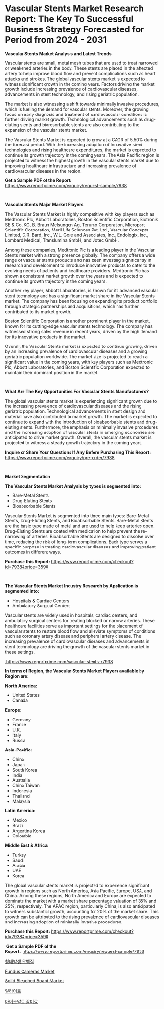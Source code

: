 <p><h1>Vascular Stents Market Research Report: The Key To Successful Business Strategy Forecasted for Period from 2024 - 2031</h1></p><p><strong>Vascular Stents Market Analysis and Latest Trends</strong></p>
<p><p>Vascular stents are small, metal mesh tubes that are used to treat narrowed or weakened arteries in the body. These stents are placed in the affected artery to help improve blood flow and prevent complications such as heart attacks and strokes. The global vascular stents market is expected to witness significant growth in the coming years. Factors driving the market growth include increasing prevalence of cardiovascular diseases, advancements in stent technology, and rising geriatric population.</p><p>The market is also witnessing a shift towards minimally invasive procedures, which is fueling the demand for vascular stents. Moreover, the growing focus on early diagnosis and treatment of cardiovascular conditions is further driving market growth. Technological advancements such as drug-eluting stents and bioresorbable stents are also contributing to the expansion of the vascular stents market.</p><p>The Vascular Stents Market is expected to grow at a CAGR of 5.50% during the forecast period. With the increasing adoption of innovative stent technologies and rising healthcare expenditures, the market is expected to continue its growth trajectory in the coming years. The Asia Pacific region is projected to witness the highest growth in the vascular stents market due to improving healthcare infrastructure and increasing prevalence of cardiovascular diseases in the region.</p></p>
<p><strong>Get a Sample PDF of the Report:&nbsp;</strong> <a href="https://www.reportprime.com/enquiry/request-sample/7938">https://www.reportprime.com/enquiry/request-sample/7938</a></p>
<p>&nbsp;</p>
<p><strong>Vascular Stents Major Market Players</strong></p>
<p><p>The Vascular Stents Market is highly competitive with key players such as Medtronic Plc, Abbott Laboratories, Boston Scientific Corporation, Biotronik SE & Co. KG, B. Braun Melsungen Ag, Terumo Corporation, Microport Scientific Corporation, Meril Life Sciences Pvt. Ltd., Vascular Concepts Limited, C.R. Bard, Inc., W.L. Gore and Associates, Inc., Endologix, Inc., Lombard Medical, Translumina GmbH, and Jotec GmbH.</p><p>Among these companies, Medtronic Plc is a leading player in the Vascular Stents market with a strong presence globally. The company offers a wide range of vascular stents products and has been investing significantly in research and development to introduce innovative products to cater to the evolving needs of patients and healthcare providers. Medtronic Plc has shown a consistent market growth over the years and is expected to continue its growth trajectory in the coming years.</p><p>Another key player, Abbott Laboratories, is known for its advanced vascular stent technology and has a significant market share in the Vascular Stents market. The company has been focusing on expanding its product portfolio through strategic partnerships and acquisitions, which has further contributed to its market growth.</p><p>Boston Scientific Corporation is another prominent player in the market, known for its cutting-edge vascular stents technology. The company has witnessed strong sales revenue in recent years, driven by the high demand for its innovative products in the market.</p><p>Overall, the Vascular Stents market is expected to continue growing, driven by an increasing prevalence of cardiovascular diseases and a growing geriatric population worldwide. The market size is projected to reach a significant value in the coming years, with key players such as Medtronic Plc, Abbott Laboratories, and Boston Scientific Corporation expected to maintain their dominant position in the market.</p></p>
<p>&nbsp;</p>
<p><strong>What Are The Key Opportunities For Vascular Stents Manufacturers?</strong></p>
<p><p>The global vascular stents market is experiencing significant growth due to the increasing prevalence of cardiovascular diseases and the rising geriatric population. Technological advancements in stent design and material have also contributed to market growth. The market is expected to continue to expand with the introduction of bioabsorbable stents and drug-eluting stents. Furthermore, the emphasis on minimally invasive procedures and the increasing adoption of vascular stents in emerging economies are anticipated to drive market growth. Overall, the vascular stents market is projected to witness a steady growth trajectory in the coming years.</p></p>
<p><strong>Inquire or Share Your Questions If Any Before Purchasing This Report:</strong> <a href="https://www.reportprime.com/enquiry/pre-order/7938">https://www.reportprime.com/enquiry/pre-order/7938</a></p>
<p>&nbsp;</p>
<p><strong>Market Segmentation</strong></p>
<p><strong>The Vascular Stents Market Analysis by types is segmented into:</strong></p>
<p><ul><li>Bare-Metal Stents</li><li>Drug-Eluting Stents</li><li>Bioabsorbable Stents</li></ul></p>
<p><p>Vascular Stents Market is segmented into three main types: Bare-Metal Stents, Drug-Eluting Stents, and Bioabsorbable Stents. Bare-Metal Stents are the basic type made of metal and are used to help keep arteries open. Drug-Eluting Stents are coated with medication to help prevent the re-narrowing of arteries. Bioabsorbable Stents are designed to dissolve over time, reducing the risk of long-term complications. Each type serves a specific purpose in treating cardiovascular diseases and improving patient outcomes in different ways.</p></p>
<p><strong>Purchase this Report:&nbsp;</strong><a href="https://www.reportprime.com/checkout?id=7938&price=3590">https://www.reportprime.com/checkout?id=7938&price=3590</a></p>
<p>&nbsp;</p>
<p><strong>The Vascular Stents Market Industry Research by Application is segmented into:</strong></p>
<p><ul><li>Hospitals & Cardiac Centers</li><li>Ambulatory Surgical Centers</li></ul></p>
<p><p>Vascular stents are widely used in hospitals, cardiac centers, and ambulatory surgical centers for treating blocked or narrow arteries. These healthcare facilities serve as important settings for the placement of vascular stents to restore blood flow and alleviate symptoms of conditions such as coronary artery disease and peripheral artery disease. The increasing prevalence of cardiovascular diseases and advancements in stent technology are driving the growth of the vascular stents market in these settings.</p></p>
<p><a href="https://www.reportprime.com/vascular-stents-r7938">&nbsp;https://www.reportprime.com/vascular-stents-r7938</a></p>
<p><strong>In terms of Region, the Vascular Stents Market Players available by Region are:</strong></p>
<p>
    <p> <strong> North America: </strong>
        <ul>
            <li>United States</li>
            <li>Canada</li>
        </ul>
        </p> 
    <p> <strong> Europe: </strong>
        <ul>
            <li>Germany</li>
            <li>France</li>
            <li>U.K.</li>
            <li>Italy</li>
            <li>Russia</li>
        </ul>
        </p> 
    <p> <strong> Asia-Pacific: </strong>
        <ul>
            <li>China</li>
            <li>Japan</li>
            <li>South Korea</li>
            <li>India</li>
            <li>Australia</li>
            <li>China Taiwan</li>
            <li>Indonesia</li>
            <li>Thailand</li>
            <li>Malaysia</li>
        </ul>
        </p> 
    <p> <strong> Latin America: </strong>
        <ul>
            <li>Mexico</li>
            <li>Brazil</li>
            <li>Argentina Korea</li>
            <li>Colombia</li>
        </ul>
        </p> 
    <p> <strong> Middle East & Africa: </strong>
        <ul>
            <li>Turkey</li>
            <li>Saudi</li>
            <li>Arabia</li>
            <li>UAE</li>
            <li>Korea</li>
        </ul>
    </p>
    </p>
<p><p>The global vascular stents market is projected to experience significant growth in regions such as North America, Asia Pacific, Europe, USA, and China. Among these regions, North America and Europe are expected to dominate the market with a market share percentage valuation of 35% and 25%, respectively. The APAC region, particularly China, is also anticipated to witness substantial growth, accounting for 20% of the market share. This growth can be attributed to the rising prevalence of cardiovascular diseases and increasing adoption of minimally invasive procedures.</p></p>
<p><strong>Purchase this Report: </strong><a href="https://www.reportprime.com/checkout?id=7938&price=3590">https://www.reportprime.com/checkout?id=7938&price=3590</a></p>
<p>&nbsp;<strong>Get a Sample PDF of the Report:&nbsp;&nbsp;</strong><a href="https://www.reportprime.com/enquiry/request-sample/7938">https://www.reportprime.com/enquiry/request-sample/7938</a></p>
<p><strong></strong></p>
<p><p><a href="https://github.com/CorEmtymerich56566/Market-Research-Report-List-1/blob/main/246531331316.md">형태발생 단백질</a></p><p><a href="https://github.com/lubmix/Market-Research-Report-List-2/blob/main/fundus-cameras-market.md">Fundus Cameras Market</a></p><p><a href="https://www.linkedin.com/pulse/solid-bleached-board-market-offers-provide-insightful-data-time-g4h7e?trackingId=hMVc633snfVFdikD%2BzDmYA%3D%3D">Solid Bleached Board Market</a></p><p><a href="https://medium.com/@stuartstehr2022/%EC%9D%BC%EB%9D%BC%EC%9D%B4%ED%8A%B8-%EC%8B%9C%EC%9E%A5-%EA%B7%9C%EB%AA%A8-cagr-%ED%8A%B8%EB%A0%8C%EB%93%9C-2024-2030-425d8c965713">일라이트</a></p><p><a href="https://github.com/GabrielBlanda5656/Market-Research-Report-List-1/blob/main/641054931309.md">아이소말트 감미료</a></p></p>